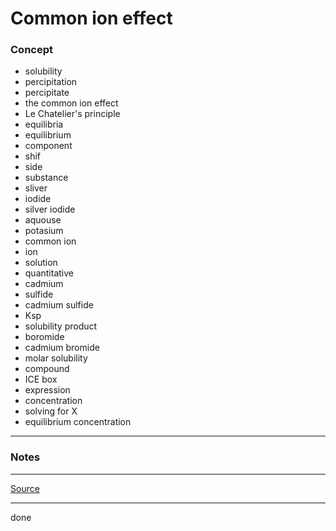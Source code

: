 # Common ion effect

### Concept

- solubility
- percipitation
- percipitate
- the common ion effect
- Le Chatelier's principle
- equilibria
- equilibrium
- component
- shif
- side
- substance
- sliver
- iodide
- silver iodide
- aquouse
- potasium
- common ion
- ion
- solution
- quantitative
- cadmium
- sulfide
- cadmium sulfide
- Ksp
- solubility product
- boromide
- cadmium bromide
- molar solubility
- compound
- ICE box
- expression
- concentration
- solving for X
- equilibrium concentration

---

### Notes

---

[Source](https://youtu.be/qawipem0LwA)

---

done